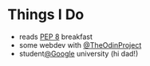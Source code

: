 # Things I Do

- reads [PEP 8](http://www.python.org/dev/peps/pep-0008/)  breakfast
- some webdev with [@TheOdinProject](https://twitter.com/theodinproject)
- student[@Google](https://twitter.com/Google) university (hi dad!)
